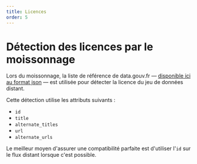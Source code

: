 ```yaml
---
title: Licences
order: 5
---
```


# Détection des licences par le moissonnage

Lors du moissonnage, la liste de référence de data.gouv.fr — [disponible ici au format json](https://www.data.gouv.fr/api/1/datasets/licenses/) — est utilisée pour détecter la licence du jeu de données distant.

Cette détection utilise les attributs suivants :
- `id`
- `title`
- `alternate_titles`
- `url`
- `alternate_urls`

Le meilleur moyen d'assurer une compatibilité parfaite est d'utiliser l'`id` sur le flux distant lorsque c'est possible.
